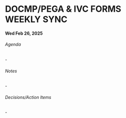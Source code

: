 <h1>DOCMP/PEGA & IVC FORMS WEEKLY SYNC</h1>

<H4>Wed Feb 26, 2025</H4>
<h6>Agenda</h6>
- 
<h6>Notes</h6>
-
<h6>Decisions/Action Items</h6>
-
